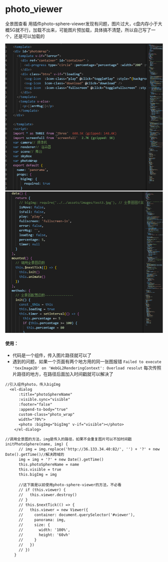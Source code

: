 # photo_viewer
全景图查看
用插件photo-sphere-viewer发现有问题，图片过大，c盘内存小于大概5G就不行，加载不出来，可能图片预加载，具体搞不清楚，所以自己写了一个，还是可以加载的


![](./images/1.png)
![](./images/2.png)

#### 使用：
- 代码是一个组件，传入图片路径就可以了
- 遇到的问题，如果一个页面有两个地方用的同一张图报错
  `Failed to execute 'texImage2D' on 'WebGL2RenderingContext': Overload resolut`
每次传照片路径的地方，在路径后面加入时间戳就可以解决了

```
//引入组件photo，传入bigImg
  <el-dialog
      :title="photoSphereName"
      :visible.sync="visible"
      :footer="false"
      :append-to-body="true"
      custom-class="photo_wrap"
      width="70%">
      <photo :bigImg="bigImg" v-if="visible"></photo>
    </el-dialog>
```
```
//调用全景图的方法，img是传入的路径，如果不会重复图片可以不加时间戳
initPhotoSphere(name, img) {
      // img = img.replace('http://36.133.34.40:82/', '') + '?' + new Date().getTime()//解决跨域的
      img = img + '?' + new Date().getTime()
      this.photoSphereName = name
      this.visible = true
      this.bigImg = img
      
      //这下面是以前使用photo-sphere-viewer的方法，不必看
      // if (this.viewer) {
      //   this.viewer.destroy()
      // }
      // this.$nextTick(() => {
      //   this.viewer = new Viewer({
      //     container: document.querySelector('#viewer'),
      //     panorama: img,
      //     size: {
      //       width: '100%',
      //       height: '60vh'
      //     }
      //   })
      // })
    }
```






